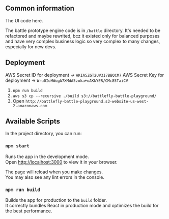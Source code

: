 ## Common information

The UI code here.

The battle prototype engine code is in `/battle` directory. It's needed to be refactored and maybe rewrited, bcz it existed only for
balanced purposes and have very complex business logic so very complex to many changes, especially for new devs.

## Deployment

AWS Secret ID for deployment -> `AKIA5ZGT2UV3I7BBQCM7`
AWS Secret Key for deployment -> `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`

1. `npm run build`
2. `aws s3 cp --recursive ./build s3://battlefly-battle-playground/`
3. Open `http://battlefly-battle-playground.s3-website-us-west-2.amazonaws.com`

## Available Scripts

In the project directory, you can run:

### `npm start`

Runs the app in the development mode.\
Open [http://localhost:3000](http://localhost:3000) to view it in your browser.

The page will reload when you make changes.\
You may also see any lint errors in the console.

### `npm run build`

Builds the app for production to the `build` folder.\
It correctly bundles React in production mode and optimizes the build for the best performance.
